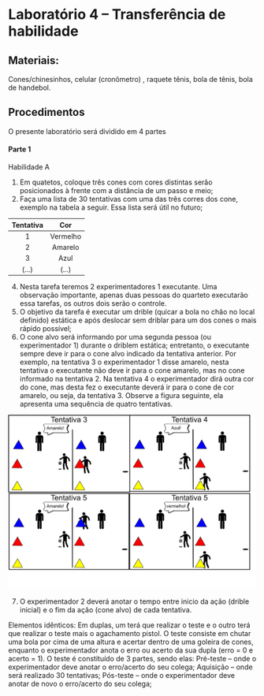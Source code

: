 # Laboratório 4 – Transferência de habilidade 

## Materiais: 

Cones/chinesinhos, celular (cronômetro) , raquete tênis, bola de tênis, bola de handebol.

## Procedimentos

O presente laboratório será dividido em 4 partes

#### Parte 1 
Habilidade A
1. Em quatetos, coloque três cones com cores distintas serão posicionados à frente com a distância de um passo e meio;
2. Faça uma lista de 30 tentativas com uma das três corres dos cone, exemplo na tabela a seguir. Essa lista será útil no futuro;

| Tentativa | Cor | 
|:-----------:|:-----------:|
| 1  | Vermelho|
| 2 | Amarelo  |
| 3  | Azul|
| (...) | (...)|

4. Nesta tarefa teremos 2 experimentadores 1 executante. Uma observação importante, apenas duas pessoas do quarteto executarão essa tarefas, os outros dois serão o controle.
5. O objetivo da tarefa é executar um drible (quicar a bola no chão no local definido) estática e após deslocar sem driblar para um dos cones o mais rápido possível; 
6. O cone alvo será informando por uma segunda pessoa (ou experimentador 1) durante o driblem estática; entretanto, o executante sempre deve ir para o cone alvo indicado da tentativa anterior. Por exemplo, na tentativa 3 o experimentador 1 disse amarelo, nesta tentativa o executante não deve ir para o cone amarelo, mas no cone informado na tentativa 2. Na tentativa 4 o experimentador dirá outra cor do cone, mas desta fez o executante deverá ir para o cone de cor amarelo, ou seja, da tentativa 3. Observe a figura seguinte, ela apresenta uma sequência de quatro tentativas.

![Texto alternativo](https://github.com/apolinario-souza/teaching/blob/main/AprendizagemMotora(EFI04168)/Lab/Lab4A.png)

7. O experimentador 2 deverá anotar o tempo entre inicio da ação (drible inicial) e o fim da ação (cone alvo) de cada tentativa.



Elementos idênticos:
Em duplas, um terá que realizar o teste e o outro terá que realizar o teste mais o agachamento pistol. 
O teste consiste em chutar uma bola por cima de uma altura e acertar dentro de uma goleira de cones, enquanto o experimentador anota o erro ou acerto da sua dupla (erro = 0 e acerto = 1). 
O teste é constituído de 3 partes, sendo elas: 
Pré-teste – onde o experimentador deve anotar o erro/acerto do seu colega;
Aquisição – onde será realizado 30 tentativas;
Pós-teste – onde o experimentador deve anotar de novo o erro/acerto do seu colega;
